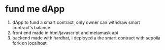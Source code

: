 # fund me dApp
1. dApp to fund a smart contract, only owner can withdraw smart contract's balance.
2. front end made in html/javascript and metamask api
3. backend made with hardhat, i deployed a the smart contract with sepolia fork on localhost. 
